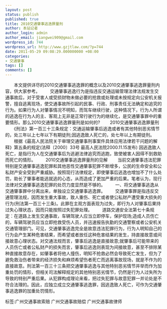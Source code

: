 ```yaml
---
layout: post
status: publish
published: true
title: 2010交通肇事逃逸罪量刑
author: 本站记者
author_login: admin
author_email: jiangwei909@gmail.com
wordpress_id: 744
wordpress_url: http://www.gzjtlaw.com/?p=744
date: 2011-05-29 09:08:29.000000000 +08:00
categories:
- 交通肇事
tags: []
comments: []
---
```

　　本文提供详尽的2010交通肇事逃逸罪的概念以及2010交通肇事逃逸罪量刑内容，供大家参考。　　交通肇事逃逸行为是指违反交通运输管理法律法规发生交通事故后，对于受害人或受损财物未做必要的抢救或处理或未按规定向公安机关报警，擅自逃离现场，使交通事故所引起的民事、行政、刑事责任无法确定和追究的行为。如果行为人对肇事情况不明知，而驾车继续行驶，这种情况下，行为人所谓的逃逸在行为人的主、客观上无非是正常行驶行为的继续化，是交通肇事罪中的重要情形。那么2010交通肇事逃逸罪量刑是如何的?　　2010交通肇事逃逸罪量刑　　《刑法》第一百三十三条规定：交通运输肇事后逃逸或者有其他特别恶劣情节的，处三年以上七年以下有期徒刑;因逃逸致人死亡的，处七年以上有期徒刑。　　根据《最高人民法院关于审理交通肇事刑事案件具体应用法律若干问题的解释》第五条的规定(法释〔2000〕33号 最高人民法院2000.11.15发布) 因逃逸致人死亡，是指行为人在交通肇事后为逃避法律追究而逃跑，致使被害人因得不到救助而死亡的情形。　　2010交通肇事逃逸罪量刑的见解　　当前交通肇事违法犯罪特别是交通肇事逃逸犯罪和其他恶性交通肇事犯罪不断增多，公民的生命安全和公私财产安全受到严重威胁。按照现行法律规定，即使肇事后逃逸也增加不了什么处罚，助长了肇事者能逃就逃的心态，从而造成了更加严重的后果。笔者认为，现行法律对交通肇事逃逸犯罪的处罚力度显然是不够的。　　一、将交通肇事逃逸从交通肇事罪中分离出来，单独设立交通肇事逃逸罪。　　交通肇事罪是指违反交通管理法规，因而发生重大事故，致人重伤、死亡或者使公私财产遭受重大损失的行为(刑法第一百三十三条)。此罪在主观方面表现为过失，即行为人对肇事后果持过失心理状态，因而只能按照过失犯罪处理。　　道路交通安全法第七十条规定：在道路上发生交通事故，车辆驾驶人应当立即停车，保护现场;造成人员伤亡的，车辆驾驶员应当立即抢救受伤人员，并迅速报告执勤的交通警察或者公安机关交通管理部门。可见，交通肇事逃逸完全是故意违法犯罪行为，行为人明知自己的行为会产生某种危害结果，而希望或者放任这种危害结果的发生，持直接故意或间接故意心理状态。对交通法规而言，肇事后逃逸是直接故意;就肇事后可能带来的人员伤亡或者公私财产的损失而言，肇事后逃逸则表现为间接故意，甚至不排除某种直接故意存在，如肇事者将他人撞伤，明知不抢救必然会导致死亡发生，但为了避免救治伤者带来的经济损失和麻烦希望伤者死亡而逃离事故现场，就是不作为的直接故意。刑法第一百三十三条把交通肇事逃逸与其他特别恶劣情节并举而作为加重处罚的情形，但相关司法解释规定的其他特别恶劣情节，仍然是行为人过失所为导致的特别严重后果。从犯罪构成理论来看，把过失犯罪与故意犯罪一并论处是不符合法理的。因此，应独立成立交通肇事逃逸罪，因逃逸致人死亡，可作为交通肇事逃逸罪的加重处罚情形。标签:广州交通事故索赔 广州交通事故赔偿 广州交通事故律师
